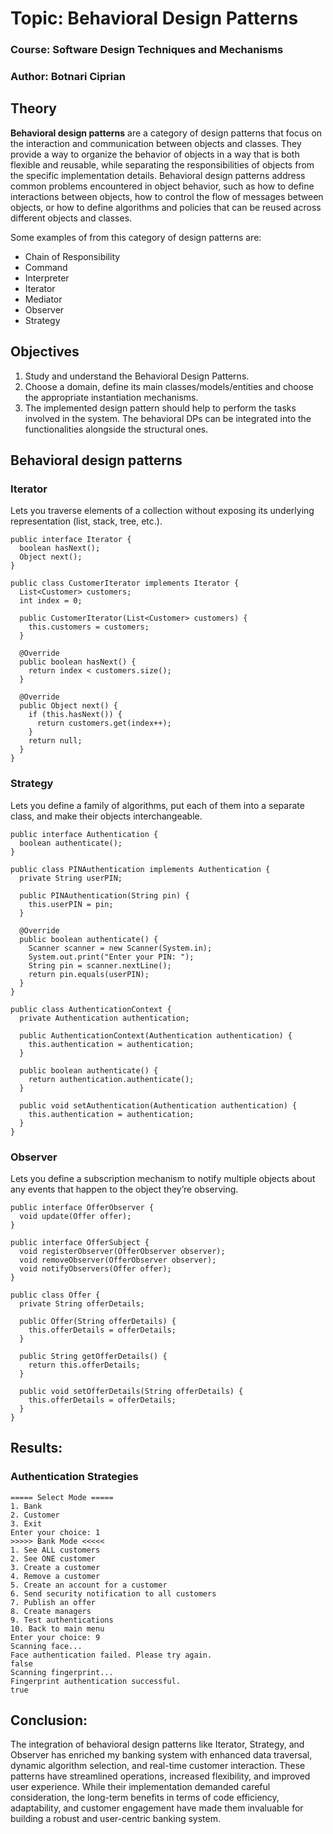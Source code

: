 # Topic: Behavioral Design Patterns

### Course: Software Design Techniques and Mechanisms
### Author: Botnari Ciprian

## Theory
**Behavioral design patterns** are a category of design patterns that focus on the interaction and communication between objects and classes. They provide a way to organize the behavior of objects in a way that is both flexible and reusable, while separating the responsibilities of objects from the specific implementation details. Behavioral design patterns address common problems encountered in object behavior, such as how to define interactions between objects, how to control the flow of messages between objects, or how to define algorithms and policies that can be reused across different objects and classes.

Some examples of from this category of design patterns are:

* Chain of Responsibility
* Command
* Interpreter
* Iterator
* Mediator
* Observer
* Strategy

## Objectives
1. Study and understand the Behavioral Design Patterns.
2. Choose a domain, define its main classes/models/entities and choose the appropriate instantiation mechanisms.
3. The implemented design pattern should help to perform the tasks involved in the system.
   The behavioral DPs can be integrated into the functionalities alongside the structural ones.

## Behavioral design patterns

### Iterator
Lets you traverse elements of a collection without exposing its underlying representation (list, stack, tree, etc.).
```
public interface Iterator {
  boolean hasNext();
  Object next();
}

public class CustomerIterator implements Iterator {
  List<Customer> customers;
  int index = 0;

  public CustomerIterator(List<Customer> customers) {
    this.customers = customers;
  }

  @Override
  public boolean hasNext() {
    return index < customers.size();
  }

  @Override
  public Object next() {
    if (this.hasNext()) {
      return customers.get(index++);
    }
    return null;
  }
}
```

### Strategy
Lets you define a family of algorithms, put each of them into a separate class, and make their objects interchangeable.
```
public interface Authentication {
  boolean authenticate();
}

public class PINAuthentication implements Authentication {
  private String userPIN;

  public PINAuthentication(String pin) {
    this.userPIN = pin;
  }

  @Override
  public boolean authenticate() {
    Scanner scanner = new Scanner(System.in);
    System.out.print("Enter your PIN: ");
    String pin = scanner.nextLine();
    return pin.equals(userPIN);
  }
}

public class AuthenticationContext {
  private Authentication authentication;

  public AuthenticationContext(Authentication authentication) {
    this.authentication = authentication;
  }

  public boolean authenticate() {
    return authentication.authenticate();
  }

  public void setAuthentication(Authentication authentication) {
    this.authentication = authentication;
  }
}
```

### Observer
Lets you define a subscription mechanism to notify multiple objects about any events that happen to the object they’re observing.
```
public interface OfferObserver {
  void update(Offer offer);
}

public interface OfferSubject {
  void registerObserver(OfferObserver observer);
  void removeObserver(OfferObserver observer);
  void notifyObservers(Offer offer);
}

public class Offer {
  private String offerDetails;

  public Offer(String offerDetails) {
    this.offerDetails = offerDetails;
  }

  public String getOfferDetails() {
    return this.offerDetails;
  }

  public void setOfferDetails(String offerDetails) {
    this.offerDetails = offerDetails;
  }
}
```

## Results:
### Authentication Strategies
```
===== Select Mode =====
1. Bank
2. Customer
3. Exit
Enter your choice: 1
>>>>> Bank Mode <<<<<
1. See ALL customers
2. See ONE customer
3. Create a customer
4. Remove a customer
5. Create an account for a customer
6. Send security notification to all customers
7. Publish an offer
8. Create managers
9. Test authentications
10. Back to main menu
Enter your choice: 9
Scanning face...
Face authentication failed. Please try again.
false
Scanning fingerprint...
Fingerprint authentication successful.
true
```

## Conclusion:
The integration of behavioral design patterns like Iterator, Strategy, and Observer has enriched my banking system with enhanced data traversal, dynamic algorithm selection, and real-time customer interaction. These patterns have streamlined operations, increased flexibility, and improved user experience. While their implementation demanded careful consideration, the long-term benefits in terms of code efficiency, adaptability, and customer engagement have made them invaluable for building a robust and user-centric banking system.